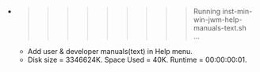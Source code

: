 * >>>>>>>>> Running inst-min-win-jwm-help-manuals-text.sh ...
  * Add user & developer manuals(text) in Help menu.
  * Disk size = 3346624K. Space Used = 40K. Runtime = 00:00:00:01.
